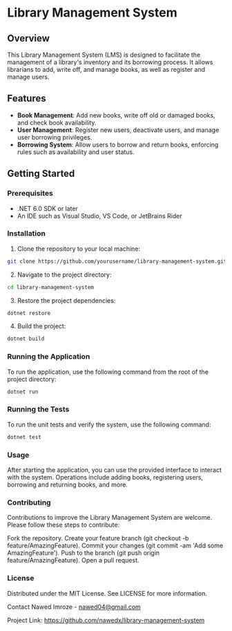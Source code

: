 # Library Management System

## Overview
This Library Management System (LMS) is designed to facilitate the management of a library's inventory and its borrowing process. It allows librarians to add, write off, and manage books, as well as register and manage users.

## Features
- **Book Management**: Add new books, write off old or damaged books, and check book availability.
- **User Management**: Register new users, deactivate users, and manage user borrowing privileges.
- **Borrowing System**: Allow users to borrow and return books, enforcing rules such as availability and user status.

## Getting Started

### Prerequisites
- .NET 6.0 SDK or later
- An IDE such as Visual Studio, VS Code, or JetBrains Rider

### Installation
1. Clone the repository to your local machine:
```sh
git clone https://github.com/yourusername/library-management-system.git
```    
2. Navigate to the project directory:
```sh
cd library-management-system
```
3. Restore the project dependencies:
```sh
dotnet restore
```
4. Build the project:
```sh
dotnet build
```
### Running the Application
To run the application, use the following command from the root of the project directory:
```sh
dotnet run
```
### Running the Tests
To run the unit tests and verify the system, use the following command:
```sh
dotnet test
```
### Usage
After starting the application, you can use the provided interface to interact with the system. Operations include adding books, registering users, borrowing and returning books, and more.

### Contributing
Contributions to improve the Library Management System are welcome. Please follow these steps to contribute:

Fork the repository.
Create your feature branch (git checkout -b feature/AmazingFeature).
Commit your changes (git commit -am 'Add some AmazingFeature').
Push to the branch (git push origin feature/AmazingFeature).
Open a pull request.

### License
Distributed under the MIT License. See LICENSE for more information.

Contact
Nawed Imroze - nawed04@gmail.com

Project Link: https://github.com/nawedx/library-management-system
